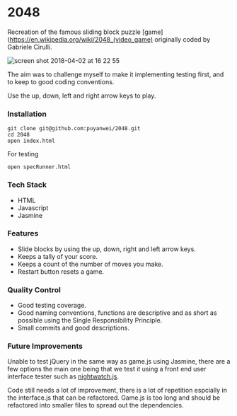 # 2048

Recreation of the famous sliding block puzzle [game](https://en.wikipedia.org/wiki/2048_(video_game) originally coded by Gabriele Cirulli.

![screen shot 2018-04-02 at 16 22 55](https://user-images.githubusercontent.com/14803518/38202037-49a14504-3692-11e8-808e-d7edbdae8bf6.png)

The aim was to challenge myself to make it implementing testing first, and to keep to good coding conventions.

Use the up, down, left and right arrow keys to play.

### Installation

```
git clone git@github.com:puyanwei/2048.git
cd 2048
open index.html
```

For testing

```
open specRunner.html
```

### Tech Stack

*   HTML
*   Javascript
*   Jasmine

### Features

*   Slide blocks by using the up, down, right and left arrow keys.
*   Keeps a tally of your score.
*   Keeps a count of the number of moves you make.
*   Restart button resets a game.

### Quality Control

*   Good testing coverage.
*   Good naming conventions, functions are descriptive and as short as possible using the Single Responsibility Principle.
*   Small commits and good descriptions.

### Future Improvements

Unable to test jQuery in the same way as game.js using Jasmine, there are a few options the main one being that we test it using a front end user interface tester such as [nightwatch.js](https://github.com/dwyl/learn-nightwatch).

Code still needs a lot of improvement, there is a lot of repetition espcially in the interface.js that can be refactored. Game.js is too long and should be refactored into smaller files to spread out the dependencies.
